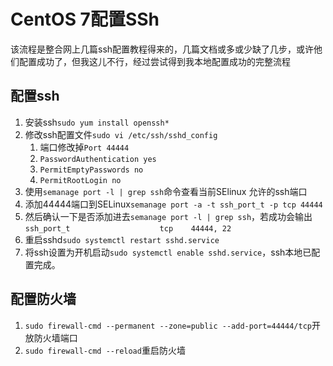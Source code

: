 # CentOS 7配置SSh

该流程是整合网上几篇ssh配置教程得来的，几篇文档或多或少缺了几步，或许他们配置成功了，但我这儿不行，经过尝试得到我本地配置成功的完整流程

## 配置ssh

1. 安装ssh`sudo yum install openssh*`
2. 修改ssh配置文件`sudo vi /etc/ssh/sshd_config` 
   1. 端口修改掉`Port 44444` 
   2. `PasswordAuthentication yes`
   3. `PermitEmptyPasswords no`
   4. `PermitRootLogin no`
3. 使用`semanage port -l | grep ssh`命令查看当前SElinux 允许的ssh端口
4. 添加44444端口到SELinux`semanage port -a -t ssh_port_t -p tcp 44444`
5. 然后确认一下是否添加进去`semanage port -l | grep ssh`，若成功会输出`ssh_port_t                    tcp    44444, 22`
6. 重启sshd`sudo systemctl restart sshd.service`
7. 将ssh设置为开机启动`sudo systemctl enable sshd.service`，ssh本地已配置完成。

## 配置防火墙

1. `sudo firewall-cmd --permanent --zone=public --add-port=44444/tcp`开放防火墙端口
2. `sudo firewall-cmd --reload`重启防火墙